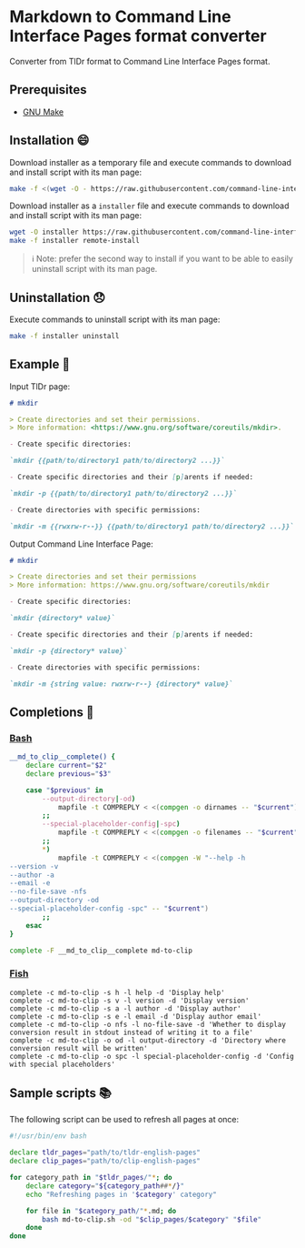 # Markdown to Command Line Interface Pages format converter

Converter from TlDr format to Command Line Interface Pages format.

## Prerequisites

- [GNU Make][make]

[make]: https://www.gnu.org/software/make/manual/

## Installation :smile:

Download installer as a temporary file and execute commands to download and
install script with its man page:

```bash
make -f <(wget -O - https://raw.githubusercontent.com/command-line-interface-pages/v2-tooling/main/md-to-clip/makefile 2> /dev/null) remote-install
```

Download installer as a `installer` file and execute commands to download and
install script with its man page:

```bash
wget -O installer https://raw.githubusercontent.com/command-line-interface-pages/v2-tooling/main/md-to-clip/makefile
make -f installer remote-install
```

> :information_source: Note: prefer the second way to install if you want to
> be able to easily uninstall script with its man page.

## Uninstallation :disappointed:

Execute commands to uninstall script with its man page:

```bash
make -f installer uninstall
```

## Example :book:

Input TlDr page:

```md
# mkdir

> Create directories and set their permissions.
> More information: <https://www.gnu.org/software/coreutils/mkdir>.

- Create specific directories:

`mkdir {{path/to/directory1 path/to/directory2 ...}}`

- Create specific directories and their [p]arents if needed:

`mkdir -p {{path/to/directory1 path/to/directory2 ...}}`

- Create directories with specific permissions:

`mkdir -m {{rwxrw-r--}} {{path/to/directory1 path/to/directory2 ...}}`
```

Output Command Line Interface Page:

```md
# mkdir

> Create directories and set their permissions
> More information: https://www.gnu.org/software/coreutils/mkdir

- Create specific directories:

`mkdir {directory* value}`

- Create specific directories and their [p]arents if needed:

`mkdir -p {directory* value}`

- Create directories with specific permissions:

`mkdir -m {string value: rwxrw-r--} {directory* value}`
```

## Completions :pencil:

### [Bash][bash]

```bash
__md_to_clip__complete() {
    declare current="$2"
    declare previous="$3"

    case "$previous" in
        --output-directory|-od)
            mapfile -t COMPREPLY < <(compgen -o dirnames -- "$current")
        ;;
        --special-placeholder-config|-spc)
            mapfile -t COMPREPLY < <(compgen -o filenames -- "$current")
        ;;
        *)
            mapfile -t COMPREPLY < <(compgen -W "--help -h
--version -v
--author -a
--email -e
--no-file-save -nfs
--output-directory -od
--special-placeholder-config -spc" -- "$current")
        ;;
    esac
}

complete -F __md_to_clip__complete md-to-clip
```

[bash]: https://www.gnu.org/software/bash/manual/bash.html

### [Fish][fish]

```fish
complete -c md-to-clip -s h -l help -d 'Display help'
complete -c md-to-clip -s v -l version -d 'Display version'
complete -c md-to-clip -s a -l author -d 'Display author'
complete -c md-to-clip -s e -l email -d 'Display author email'
complete -c md-to-clip -o nfs -l no-file-save -d 'Whether to display conversion result in stdout instead of writing it to a file'
complete -c md-to-clip -o od -l output-directory -d 'Directory where conversion result will be written'
complete -c md-to-clip -o spc -l special-placeholder-config -d 'Config with special placeholders'
```

[fish]: https://fishshell.com/

## Sample scripts :books:

The following script can be used to refresh all pages at once:

```sh
#!/usr/bin/env bash

declare tldr_pages="path/to/tldr-english-pages"
declare clip_pages="path/to/clip-english-pages"

for category_path in "$tldr_pages/"*; do
    declare category="${category_path##*/}"
    echo "Refreshing pages in '$category' category"

    for file in "$category_path/"*.md; do
        bash md-to-clip.sh -od "$clip_pages/$category" "$file"
    done
done
```
